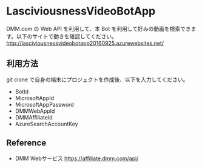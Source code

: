 # LasciviousnessVideoBotApp
DMM.com の Web API を利用して、本 Bot を利用して好みの動画を検索できます。以下のサイトで動きを確認してください。
http://lasciviousnessvideobotapp20160925.azurewebsites.net/

## 利用方法
git clone で自身の端末にプロジェクトを作成後、以下を入力してください。
- BotId
- MicrosoftAppId
- MicrosoftAppPassword
- DMMWebAppId
- DMMAffiliateId
- AzureSearchAccountKey

## Reference
- DMM Webサービス https://affiliate.dmm.com/api/
